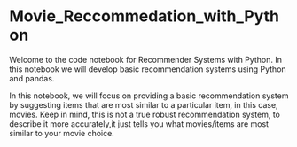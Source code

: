 # Movie_Reccommedation_with_Python

Welcome to the code notebook for Recommender Systems with Python. In this notebook we will develop basic recommendation systems using Python and pandas.

In this notebook, we will focus on providing a basic recommendation system by suggesting items that are most similar to a particular item, in this case,
movies. Keep in mind, this is not a true robust recommendation system, to describe it more accurately,it just tells you what movies/items are most similar
to your movie choice.
